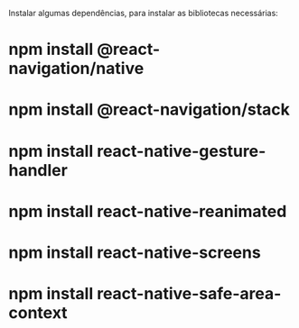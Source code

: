 Instalar algumas dependências, para instalar as bibliotecas necessárias:

# npm install @react-navigation/native
# npm install @react-navigation/stack
# npm install react-native-gesture-handler
# npm install react-native-reanimated
# npm install react-native-screens
# npm install react-native-safe-area-context
